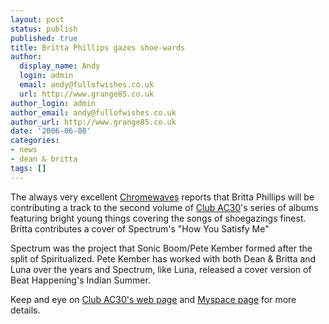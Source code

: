 ```yaml
---
layout: post
status: publish
published: true
title: Britta Phillips gazes shoe-wards
author:
  display_name: Andy
  login: admin
  email: andy@fullofwishes.co.uk
  url: http://www.grange85.co.uk
author_login: admin
author_email: andy@fullofwishes.co.uk
author_url: http://www.grange85.co.uk
date: '2006-06-08'
categories:
- news
- dean & britta
tags: []
---
```

The always very excellent
[Chromewaves](https://web.archive.org/web/20060608+/http://www.chromewaves.net/index.php?itemid=2237) reports that
Britta Phillips will be contributing a track to the second volume of [Club
AC30](https://web.archive.org/web/20060608+/http://www.clubac30.com/)'s series of albums featuring bright young
things covering the songs of shoegazings finest. Britta contributes a cover of
Spectrum's "How You Satisfy Me"

Spectrum was the project that Sonic Boom/Pete Kember formed after the split of
Spiritualized. Pete Kember has worked with both Dean & Britta and Luna over
the years and Spectrum, like Luna, released a cover version of Beat
Happening's Indian Summer.

Keep and eye on [Club AC30's web page](https://web.archive.org/web/20060608+/http://www.clubac30.com) and [Myspace
page](https://web.archive.org/web/20060608+/http://www.myspace.com/clubac30) for more details.


